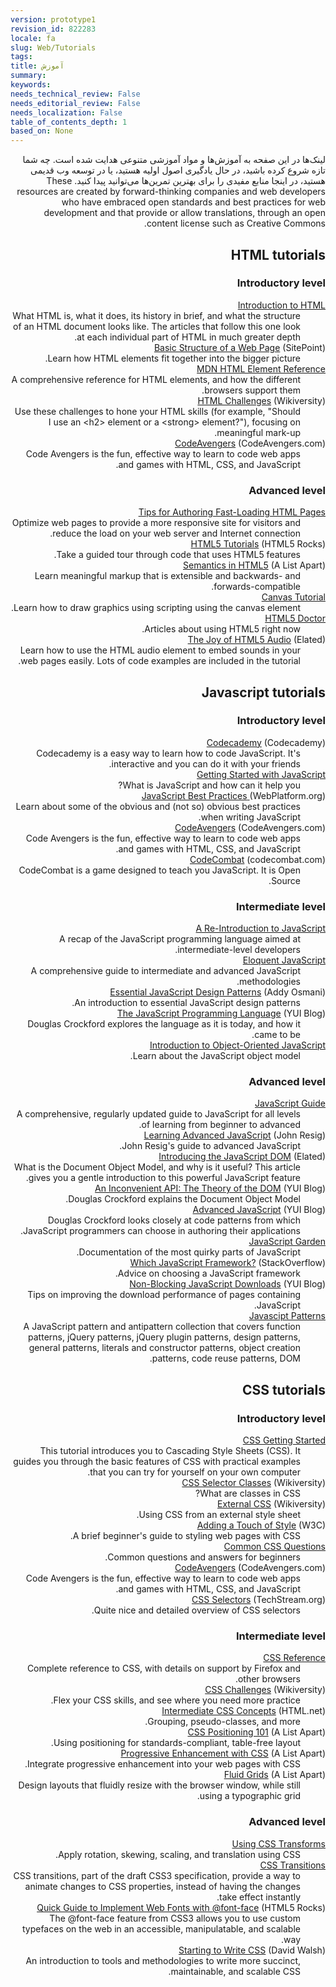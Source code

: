 ```yaml
---
version: prototype1
revision_id: 822283
locale: fa
slug: Web/Tutorials
tags: 
title: آموزش
summary: 
keywords: 
needs_technical_review: False
needs_editorial_review: False
needs_localization: False
table_of_contents_depth: 1
based_on: None
---
```

<p dir="rtl">لینک‌ها در این صفحه به آموزش‌ها و مواد آموزشی متنوعی هدایت شده است. چه شما تازه شروع کرده باشید، در حال یادگیری اصول اولیه هستید، یا در توسعه وب قدیمی هستید، در اینجا منابع مفیدی را برای بهترین تمرین‌ها می‌توانید پیدا کنید. These resources are created by forward-thinking companies and web developers who have embraced open standards and best practices for web development and that provide or allow translations, through an open content license such as Creative Commons.</p>

<div class="row topicpage-table" dir="rtl">
<div class="section">
<h2 class="Documentation" id="Documentation" name="Documentation">HTML tutorials</h2>

<h3 id="Introductory_level">Introductory level</h3>

<dl>
 <dt><a href="/en-US/docs/Web/Guide/HTML/Introduction">Introduction to HTML</a></dt>
 <dd>What HTML is, what it does, its history in brief, and what the structure of an HTML document looks like. The articles that follow this one look at each individual part of HTML in much greater depth.</dd>
 <dt><a href="http://reference.sitepoint.com/html/page-structure" rel="external">Basic Structure of a Web Page</a> (SitePoint)</dt>
 <dd>Learn how HTML elements fit together into the bigger picture.</dd>
 <dt><a href="https://developer.mozilla.org/en-US/docs/HTML/Element">MDN HTML Element Reference</a></dt>
 <dd>A comprehensive reference for HTML elements, and how the different browsers support them.</dd>
 <dt><a href="http://wikiversity.org/wiki/Web_Design/HTML_Challenges" rel="external">HTML Challenges</a> (Wikiversity)</dt>
 <dd>Use these challenges to hone your HTML skills (for example, "Should I use an &lt;h2&gt; element or a &lt;strong&gt; element?"), focusing on meaningful mark-up.</dd>
 <dt><a href="http://codeavengers.com/" title="http://codeavengers.com/">CodeAvengers</a> (CodeAvengers.com)</dt>
 <dd>Code Avengers is the fun, effective way to learn to code web apps and games with HTML, CSS, and JavaScript.</dd>
</dl>

<h3 id="Advanced_level">Advanced level</h3>

<dl>
 <dt><a href="https://developer.mozilla.org/en-US/docs/Tips_for_Authoring_Fast-loading_HTML_Pages">Tips for Authoring Fast-Loading HTML Pages</a></dt>
 <dd>Optimize web pages to provide a more responsive site for visitors and reduce the load on your web server and Internet connection.</dd>
 <dt><a href="http://www.html5rocks.com/tutorials/" rel="external">HTML5 Tutorials</a> (HTML5 Rocks)</dt>
 <dd>Take a guided tour through code that uses HTML5 features.</dd>
 <dt><a href="http://www.alistapart.com/articles/semanticsinhtml5/" rel="external">Semantics in HTML5</a> (A List Apart)</dt>
 <dd>Learn meaningful markup that is extensible and backwards- and forwards-compatible.</dd>
 <dt><a href="https://developer.mozilla.org/en-US/docs/Canvas_tutorial">Canvas Tutorial</a></dt>
 <dd>Learn how to draw graphics using scripting using the canvas element.</dd>
 <dt><a href="http://html5doctor.com/" rel="external">HTML5 Doctor</a></dt>
 <dd>Articles about using HTML5 right now.</dd>
 <dt><a href="http://www.elated.com/articles/html5-audio/" rel="external">The Joy of HTML5 Audio</a> (Elated)</dt>
 <dd>Learn how to use the HTML audio element to embed sounds in your web pages easily. Lots of code examples are included in the tutorial.</dd>
</dl>

<h2 class="Documentation" id="Documentation" name="Documentation">Javascript tutorials</h2>

<h3 id="Introductory_level_2">Introductory level</h3>

<dl>
 <dt><a href="http://www.codecademy.com/">Codecademy</a> (Codecademy)</dt>
 <dd>Codecademy is a easy way to learn how to code JavaScript. It's interactive and you can do it with your friends.</dd>
 <dt><a href="https://developer.mozilla.org/en-US/docs/JavaScript/Getting_Started">Getting Started with JavaScript</a></dt>
 <dd>What is JavaScript and how can it help you?</dd>
 <dt><a href="http://docs.webplatform.org/wiki/tutorials/javascript_best_practices" rel="external">JavaScript Best Practices</a><a href="http://docs.webplatform.org/wiki/tutorials/javascript_best_practices" title="http://docs.webplatform.org/wiki/tutorials/javascript_best_practices"> </a>(WebPlatform.org)</dt>
 <dd>Learn about some of the obvious and (not so) obvious best practices when writing JavaScript.</dd>
 <dt><a href="http://codeavengers.com/" title="http://codeavengers.com/">CodeAvengers</a> (CodeAvengers.com)</dt>
 <dd>Code Avengers is the fun, effective way to learn to code web apps and games with HTML, CSS, and JavaScript.</dd>
 <dt><a href="http://codecombat.com/#">CodeCombat</a> (codecombat.com)</dt>
 <dd>CodeCombat is a game designed to teach you JavaScript. It is Open Source.</dd>
</dl>

<h3 id="Intermediate_level">Intermediate level</h3>

<dl>
 <dt><a href="https://developer.mozilla.org/en-US/docs/A_re-introduction_to_JavaScript">A Re-Introduction to JavaScript</a></dt>
 <dd>A recap of the JavaScript programming language aimed at intermediate-level developers.</dd>
 <dt><a href="http://eloquentjavascript.net/contents.html" rel="external">Eloquent JavaScript</a></dt>
 <dd>A comprehensive guide to intermediate and advanced JavaScript methodologies.</dd>
 <dt><a href="http://www.addyosmani.com/resources/essentialjsdesignpatterns/book/" rel="external">Essential JavaScript Design Patterns</a> (Addy Osmani)</dt>
 <dd>An introduction to essential JavaScript design patterns.</dd>
 <dt><a href="http://www.yuiblog.com/blog/2007/01/24/video-crockford-tjpl/" rel="external">The JavaScript Programming Language</a> (YUI Blog)</dt>
 <dd>Douglas Crockford explores the language as it is today, and how it came to be.</dd>
 <dt><a href="https://developer.mozilla.org/en-US/docs/Introduction_to_Object-Oriented_JavaScript">Introduction to Object-Oriented JavaScript</a></dt>
 <dd>Learn about the JavaScript object model.</dd>
</dl>
</div>

<div class="section">
<h3 id="Advanced_level_2">Advanced level</h3>

<dl>
 <dt><a href="https://developer.mozilla.org/en-US/docs/JavaScript/Guide">JavaScript Guide</a></dt>
 <dd>A comprehensive, regularly updated guide to JavaScript for all levels of learning from beginner to advanced.</dd>
 <dt><a href="http://ejohn.org/apps/learn/" rel="external">Learning Advanced JavaScript</a> (John Resig)</dt>
 <dd>John Resig's guide to advanced JavaScript.</dd>
 <dt><a href="http://www.elated.com/articles/javascript-dom-intro/" rel="external">Introducing the JavaScript DOM</a> (Elated)</dt>
 <dd>What is the Document Object Model, and why is it useful? This article gives you a gentle introduction to this powerful JavaScript feature.</dd>
 <dt><a href="http://yuiblog.com/blog/2006/10/20/video-crockford-domtheory/" rel="external">An Inconvenient API: The Theory of the DOM</a> (YUI Blog)</dt>
 <dd>Douglas Crockford explains the Document Object Model.</dd>
 <dt><a href="http://yuiblog.com/blog/2006/11/27/video-crockford-advjs/" rel="external">Advanced JavaScript</a> (YUI Blog)</dt>
 <dd>Douglas Crockford looks closely at code patterns from which JavaScript programmers can choose in authoring their applications.</dd>
 <dt><a href="http://bonsaiden.github.com/JavaScript-Garden/" rel="external">JavaScript Garden</a></dt>
 <dd>Documentation of the most quirky parts of JavaScript.</dd>
 <dt><a href="http://webcache.googleusercontent.com/search?q=cache:CJYRO48hw9EJ:stackoverflow.com/questions/394601/which-javascript-framework-jquery-vs-dojo-vs" rel="external">Which JavaScript Framework?</a> (StackOverflow)</dt>
 <dd>Advice on choosing a JavaScript framework.</dd>
 <dt><a href="http://yuiblog.com/blog/2008/07/22/non-blocking-scripts/" rel="external">Non-Blocking JavaScript Downloads</a> (YUI Blog)</dt>
 <dd>Tips on improving the download performance of pages containing JavaScript.</dd>
 <dt><a href="http://shichuan.github.io/javascript-patterns" rel="external">Javascipt Patterns</a></dt>
 <dd>A JavaScript pattern and antipattern collection that covers function patterns, jQuery patterns, jQuery plugin patterns, design patterns, general patterns, literals and constructor patterns, object creation patterns, code reuse patterns, DOM.</dd>
</dl>

<h2 class="Documentation" id="Documentation" name="Documentation">CSS tutorials</h2>

<h3 id="Introductory_level_3">Introductory level</h3>

<dl>
 <dt><a href="https://developer.mozilla.org/en-US/docs/CSS/Getting_Started">CSS Getting Started</a></dt>
 <dd>This tutorial introduces you to Cascading Style Sheets (CSS). It guides you through the basic features of CSS with practical examples that you can try for yourself on your own computer.</dd>
 <dt><a href="http://en.wikiversity.org/wiki/Web_Design/CSS_Classes" rel="external">CSS Selector Classes</a> (Wikiversity)</dt>
 <dd>What are classes in CSS?</dd>
 <dt><a href="http://en.wikiversity.org/wiki/Web_Design/External_CSS" rel="external">External CSS</a> (Wikiversity)</dt>
 <dd>Using CSS from an external style sheet.</dd>
 <dt><a href="http://www.w3.org/MarkUp/Guide/Style" rel="external">Adding a Touch of Style</a> (W3C)</dt>
 <dd>A brief beginner's guide to styling web pages with CSS.</dd>
 <dt><a href="https://developer.mozilla.org/en-US/docs/Common_CSS_Questions">Common CSS Questions</a></dt>
 <dd>Common questions and answers for beginners.</dd>
 <dt><a href="http://codeavengers.com/" title="http://codeavengers.com/">CodeAvengers</a> (CodeAvengers.com)</dt>
 <dd>Code Avengers is the fun, effective way to learn to code web apps and games with HTML, CSS, and JavaScript.</dd>
 <dt><a href="http://techstream.org/Web-Design/CSS-selectors" title="http://codeavengers.com/">CSS Selectors</a> (TechStream.org)</dt>
 <dd>Quite nice and detailed overview of CSS selectors.</dd>
</dl>

<h3 id="Intermediate_level_2">Intermediate level</h3>

<dl>
 <dt><a href="https://developer.mozilla.org/en-US/docs/CSS/CSS_Reference">CSS Reference</a></dt>
 <dd>Complete reference to CSS, with details on support by Firefox and other browsers.</dd>
 <dt><a href="http://en.wikiversity.org/wiki/Web_Design/CSS_challenges" rel="external">CSS Challenges</a> (Wikiversity)</dt>
 <dd>Flex your CSS skills, and see where you need more practice.</dd>
 <dt><a href="http://www.html.net/tutorials/css/" rel="external">Intermediate CSS Concepts</a> (HTML.net)</dt>
 <dd>Grouping, pseudo-classes, and more.</dd>
 <dt><a href="http://www.alistapart.com/articles/css-positioning-101/" rel="external">CSS Positioning 101</a> (A List Apart)</dt>
 <dd>Using positioning for standards-compliant, table-free layout.</dd>
 <dt><a href="http://www.alistapart.com/articles/progressiveenhancementwithcss/" rel="external">Progressive Enhancement with CSS</a> (A List Apart)</dt>
 <dd>Integrate progressive enhancement into your web pages with CSS.</dd>
 <dt><a href="http://www.alistapart.com/articles/fluidgrids/" rel="external">Fluid Grids</a> (A List Apart)</dt>
 <dd>Design layouts that fluidly resize with the browser window, while still using a typographic grid.</dd>
</dl>

<h3 id="Advanced_level_3">Advanced level</h3>

<dl>
 <dt><a href="https://developer.mozilla.org/en-US/docs/CSS/Using_CSS_transforms">Using CSS Transforms</a></dt>
 <dd>Apply rotation, skewing, scaling, and translation using CSS.</dd>
 <dt><a href="https://developer.mozilla.org/en-US/docs/CSS/CSS_transitions">CSS Transitions</a></dt>
 <dd>CSS transitions, part of the draft CSS3 specification, provide a way to animate changes to CSS properties, instead of having the changes take effect instantly.</dd>
 <dt><a href="http://www.html5rocks.com/tutorials/webfonts/quick/" rel="external">Quick Guide to Implement Web Fonts with @font-face</a> (HTML5 Rocks)</dt>
 <dd>The @font-face feature from CSS3 allows you to use custom typefaces on the web in an accessible, manipulatable, and scalable way.</dd>
 <dt><a href="http://davidwalsh.name/starting-css" rel="external">Starting to Write CSS</a> (David Walsh)</dt>
 <dd>An introduction to tools and methodologies to write more succinct, maintainable, and scalable CSS.</dd>
</dl>
</div>
</div>

<p dir="rtl">&nbsp;</p>

